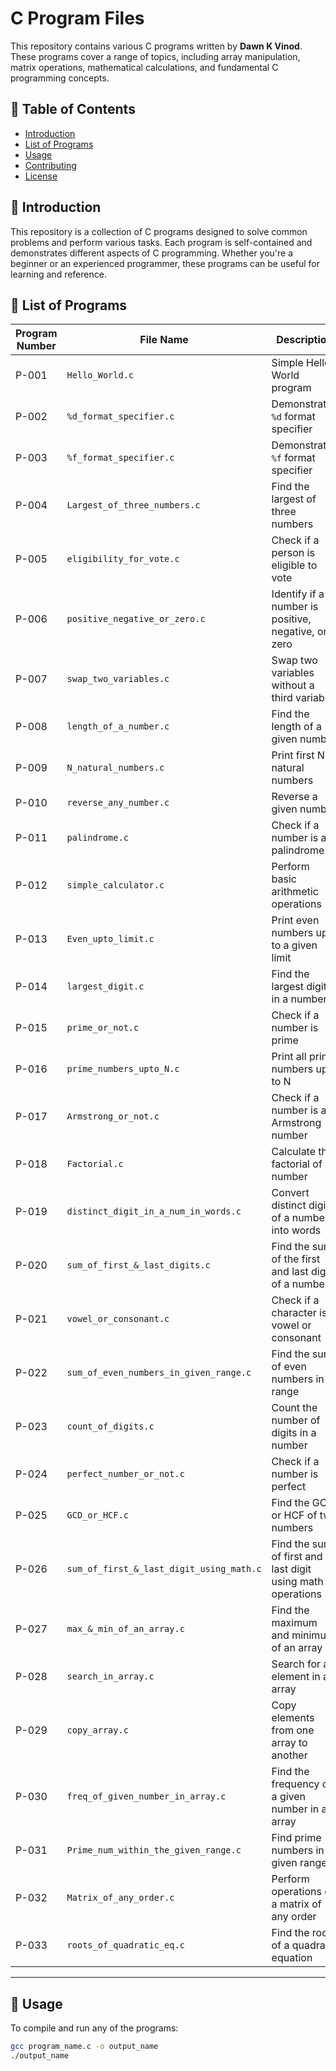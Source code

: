 # C Program Files  

This repository contains various C programs written by **Dawn K Vinod**. These programs cover a range of topics, including array manipulation, matrix operations, mathematical calculations, and fundamental C programming concepts.

## 📑 Table of Contents  
- [Introduction](#introduction)  
- [List of Programs](#list-of-programs)  
- [Usage](#usage)  
- [Contributing](#contributing)  
- [License](#license)  

## 📝 Introduction  

This repository is a collection of C programs designed to solve common problems and perform various tasks. Each program is self-contained and demonstrates different aspects of C programming. Whether you're a beginner or an experienced programmer, these programs can be useful for learning and reference.  

## 📌 List of Programs  

| Program Number | File Name | Description |
|---------------|----------|-------------|
| P-001 | `Hello_World.c` | Simple Hello World program |
| P-002 | `%d_format_specifier.c` | Demonstrates `%d` format specifier |
| P-003 | `%f_format_specifier.c` | Demonstrates `%f` format specifier |
| P-004 | `Largest_of_three_numbers.c` | Find the largest of three numbers |
| P-005 | `eligibility_for_vote.c` | Check if a person is eligible to vote |
| P-006 | `positive_negative_or_zero.c` | Identify if a number is positive, negative, or zero |
| P-007 | `swap_two_variables.c` | Swap two variables without a third variable |
| P-008 | `length_of_a_number.c` | Find the length of a given number |
| P-009 | `N_natural_numbers.c` | Print first N natural numbers |
| P-010 | `reverse_any_number.c` | Reverse a given number |
| P-011 | `palindrome.c` | Check if a number is a palindrome |
| P-012 | `simple_calculator.c` | Perform basic arithmetic operations |
| P-013 | `Even_upto_limit.c` | Print even numbers up to a given limit |
| P-014 | `largest_digit.c` | Find the largest digit in a number |
| P-015 | `prime_or_not.c` | Check if a number is prime |
| P-016 | `prime_numbers_upto_N.c` | Print all prime numbers up to N |
| P-017 | `Armstrong_or_not.c` | Check if a number is an Armstrong number |
| P-018 | `Factorial.c` | Calculate the factorial of a number |
| P-019 | `distinct_digit_in_a_num_in_words.c` | Convert distinct digits of a number into words |
| P-020 | `sum_of_first_&_last_digits.c` | Find the sum of the first and last digits of a number |
| P-021 | `vowel_or_consonant.c` | Check if a character is a vowel or consonant |
| P-022 | `sum_of_even_numbers_in_given_range.c` | Find the sum of even numbers in a range |
| P-023 | `count_of_digits.c` | Count the number of digits in a number |
| P-024 | `perfect_number_or_not.c` | Check if a number is perfect |
| P-025 | `GCD_or_HCF.c` | Find the GCD or HCF of two numbers |
| P-026 | `sum_of_first_&_last_digit_using_math.c` | Find the sum of first and last digit using math operations |
| P-027 | `max_&_min_of_an_array.c` | Find the maximum and minimum of an array |
| P-028 | `search_in_array.c` | Search for an element in an array |
| P-029 | `copy_array.c` | Copy elements from one array to another |
| P-030 | `freq_of_given_number_in_array.c` | Find the frequency of a given number in an array |
| P-031 | `Prime_num_within_the_given_range.c` | Find prime numbers in a given range |
| P-032 | `Matrix_of_any_order.c` | Perform operations on a matrix of any order |
| P-033 | `roots_of_quadratic_eq.c` | Find the roots of a quadratic equation |

---

## 🚀 Usage  

To compile and run any of the programs:  

```sh
gcc program_name.c -o output_name
./output_name
